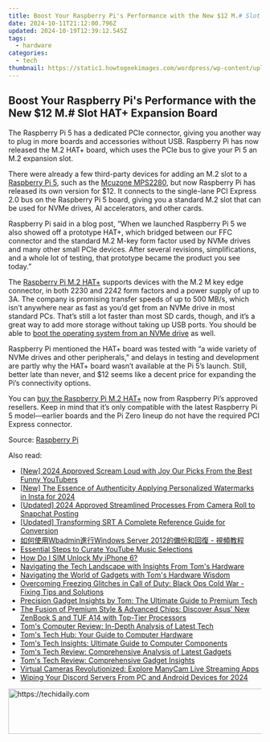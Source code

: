 ```yaml
---
title: Boost Your Raspberry Pi's Performance with the New $12 M.# Slot HAT+ Expansion Board
date: 2024-10-11T21:12:00.796Z
updated: 2024-10-19T12:39:12.545Z
tags:
  - hardware
categories:
  - tech
thumbnail: https://static1.howtogeekimages.com/wordpress/wp-content/uploads/2024/05/pi.jpg
---
```


## Boost Your Raspberry Pi's Performance with the New $12 M.# Slot HAT+ Expansion Board

The Raspberry Pi 5 has a dedicated PCIe connector, giving you another way to plug in more boards and accessories without USB. Raspberry Pi has now released the M.2 HAT+ board, which uses the PCIe bus to give your Pi 5 an M.2 expansion slot.

 There were already a few third-party devices for adding an M.2 slot to a [Raspberry Pi 5](https://howto.techidaily.com/play-store-not-working-on-oneplus-nord-3-5g-8-solutions-inside-drfone-by-drfone-fix-android-problems-fix-android-problems/), such as the [Mcuzone MPS2280](https://bypass-frp.techidaily.com/in-2024-how-to-bypass-google-frp-lock-on-vivo-y27s-devices-by-drfone-android/), but now Raspberry Pi has released its own version for $12\. It connects to the single-lane PCI Express 2.0 bus on the Raspberry Pi 5 board, giving you a standard M.2 slot that can be used for NVMe drives, AI accelerators, and other cards.

 Raspberry Pi said in a blog post, “When we launched Raspberry Pi 5 we also showed off a prototype HAT+, which bridged between our FFC connector and the standard M.2 M-key form factor used by NVMe drives and many other small PCIe devices. After several revisions, simplifications, and a whole lot of testing, that prototype became the product you see today.”

 The [Raspberry Pi M.2 HAT+](https://www.raspberrypi.com/products/m2-hat-plus/) supports devices with the M.2 M key edge connector, in both 2230 and 2242 form factors and a power supply of up to 3A. The company is promising transfer speeds of up to 500 MB/s, which isn’t anywhere near as fast as you’d get from an NVMe drive in most standard PCs. That’s still a lot faster than most SD cards, though, and it’s a great way to add more storage without taking up USB ports. You should be able to [boot the operating system from an NVMe drive](https://www.jeffgeerling.com/blog/2023/nvme-ssd-boot-raspberry-pi-5) as well.

 Raspberry Pi mentioned the HAT+ board was tested with “a wide variety of NVMe drives and other peripherals,” and delays in testing and development are partly why the HAT+ board wasn’t available at the Pi 5’s launch. Still, better late than never, and $12 seems like a decent price for expanding the Pi’s connectivity options.

 You can [buy the Raspberry Pi M.2 HAT+](https://www.raspberrypi.com/products/m2-hat-plus/) now from Raspberry Pi’s approved resellers. Keep in mind that it’s only compatible with the latest Raspberry Pi 5 model—earlier boards and the Pi Zero lineup do not have the required PCI Express connector.

 Source: [Raspberry Pi](https://www.raspberrypi.com/news/m-2-hat-on-sale-now-for-12/)

<ins class="adsbygoogle"
     style="display:block"
     data-ad-format="autorelaxed"
     data-ad-client="ca-pub-7571918770474297"
     data-ad-slot="1223367746"></ins>

<ins class="adsbygoogle"
     style="display:block"
     data-ad-client="ca-pub-7571918770474297"
     data-ad-slot="8358498916"
     data-ad-format="auto"
     data-full-width-responsive="true"></ins>

<span class="atpl-alsoreadstyle">Also read:</span>
<div><ul>
<li><a href="https://youtube-data.techidaily.com/024-approved-scream-loud-with-joy-our-picks-from-the-best-funny-youtubers/"><u>[New] 2024 Approved Scream Loud with Joy Our Picks From the Best Funny YouTubers</u></a></li>
<li><a href="https://instagram-clips.techidaily.com/new-the-essence-of-authenticity-applying-personalized-watermarks-in-insta-for-2024/"><u>[New] The Essence of Authenticity Applying Personalized Watermarks in Insta for 2024</u></a></li>
<li><a href="https://snapchat-videos.techidaily.com/updated-2024-approved-streamlined-processes-from-camera-roll-to-snapchat-posting/"><u>[Updated] 2024 Approved Streamlined Processes From Camera Roll to Snapchat Posting</u></a></li>
<li><a href="https://some-approaches.techidaily.com/updated-transforming-srt-a-complete-reference-guide-for-conversion/"><u>[Updated] Transforming SRT A Complete Reference Guide for Conversion</u></a></li>
<li><a href="https://win-outstanding.techidaily.com/wbadminwindows-server-2012/"><u>如何使用Wbadmin進行Windows Server 2012的備份和回復 - 視頻教程</u></a></li>
<li><a href="https://youtube-lab.techidaily.com/tial-steps-to-curate-youtube-music-selections/"><u>Essential Steps to Curate YouTube Music Selections</u></a></li>
<li><a href="https://sim-unlock.techidaily.com/how-do-i-sim-unlock-my-iphone-6-by-drfone-ios/"><u>How Do I SIM Unlock My iPhone 6?</u></a></li>
<li><a href="https://hardware-help.techidaily.com/navigating-the-tech-landscape-with-insights-from-toms-hardware/"><u>Navigating the Tech Landscape with Insights From Tom's Hardware</u></a></li>
<li><a href="https://hardware-help.techidaily.com/navigating-the-world-of-gadgets-with-toms-hardware-wisdom/"><u>Navigating the World of Gadgets with Tom's Hardware Wisdom</u></a></li>
<li><a href="https://win-able.techidaily.com/overcoming-freezing-glitches-in-call-of-duty-black-ops-cold-war-fixing-tips-and-solutions/"><u>Overcoming Freezing Glitches in Call of Duty: Black Ops Cold War - Fixing Tips and Solutions</u></a></li>
<li><a href="https://hardware-help.techidaily.com/precision-gadget-insights-by-tom-the-ultimate-guide-to-premium-tech/"><u>Precision Gadget Insights by Tom: The Ultimate Guide to Premium Tech</u></a></li>
<li><a href="https://hardware-help.techidaily.com/the-fusion-of-premium-style-and-advanced-chips-discover-asus-new-zenbook-s-and-tuf-a14-with-top-tier-processors/"><u>The Fusion of Premium Style & Advanced Chips: Discover Asus' New ZenBook S and TUF A14 with Top-Tier Processors</u></a></li>
<li><a href="https://hardware-help.techidaily.com/toms-computer-review-in-depth-analysis-of-latest-tech/"><u>Tom's Computer Review: In-Depth Analysis of Latest Tech</u></a></li>
<li><a href="https://hardware-help.techidaily.com/toms-tech-hub-your-guide-to-computer-hardware/"><u>Tom's Tech Hub: Your Guide to Computer Hardware</u></a></li>
<li><a href="https://hardware-help.techidaily.com/toms-tech-insights-ultimate-guide-to-computer-components/"><u>Tom's Tech Insights: Ultimate Guide to Computer Components</u></a></li>
<li><a href="https://hardware-help.techidaily.com/toms-tech-review-comprehensive-analysis-of-latest-gadgets/"><u>Tom's Tech Review: Comprehensive Analysis of Latest Gadgets</u></a></li>
<li><a href="https://hardware-help.techidaily.com/toms-tech-review-comprehensive-gadget-insights/"><u>Tom's Tech Review: Comprehensive Gadget Insights</u></a></li>
<li><a href="https://discover-guides.techidaily.com/virtual-cameras-revolutionized-explore-manycam-live-streaming-apps/"><u>Virtual Cameras Revolutionized: Explore ManyCam Live Streaming Apps</u></a></li>
<li><a href="https://discord-videos.techidaily.com/wiping-your-discord-servers-from-pc-and-android-devices-for-2024/"><u>Wiping Your Discord Servers From PC and Android Devices for 2024</u></a></li>
</ul></div>

<!-- affiliate ads begin -->
<a href="https://appsumo.8odi.net/c/5597632/2105866/7443" target="_top" id="2105866">
  <img src="//a.impactradius-go.com/display-ad/7443-2105866" border="0" alt="https://techidaily.com" width="728" height="90"/>
</a>
<img height="0" width="0" src="https://appsumo.8odi.net/i/5597632/2105866/7443" style="position:absolute;visibility:hidden;" border="0" />
<!-- affiliate ads end -->

